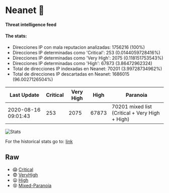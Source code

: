 # Neanet :hocho:
#### Threat intelligence feed
#### The stats:

- Direcciones IP con mala reputacion analizadas: 1756216 (100%)
- Direcciones IP determinadas como 'Critical':  253 (0.0144059728416%)
- Direcciones IP determinadas como 'Very High':  2075 (0.118151753543%)
- Direcciones IP determinadas como 'High':  67873 (3.86472962324)
- Total de direcciones IP indexadas en Neanet:  70201 (3.99728734962%)
- Total de direcciones IP descartadas en Neanet:  1686015 (96.0027126504%)

| Last Update | Critical | Very High | High | Paranoia |
| --- | --- | --- | --- | --- |
| 2020-08-16 09:01:43 | 253 | 2075 | 67873 | 70201 mixed list (Critical + Very High + High)|

![Stats](https://docs.google.com/spreadsheets/d/e/2PACX-1vSnaNMIXVabIpDJjufMlzH7poXnshF3mgd8Is1g9ytUEzVsP5my4Trn8f-xkoLLQ38xpL3HtmUexLo6/pubchart?oid=501124687&format=image)

For the historical stats go to: [link](/stats.csv)
## Raw
- :scream: [Critical](https://raw.githubusercontent.com/JavaGarcia/Neanet/master/blacklists/neanet_critical.txt)
- :fearful: [VeryHigh](https://raw.githubusercontent.com/JavaGarcia/Neanet/master/blacklists/neanet_veryHigh.txtt)
- :frowning: [High](https://raw.githubusercontent.com/JavaGarcia/Neanet/master/blacklists/neanet_high.txt)
- :dizzy_face: [Mixed-Paranoia](https://raw.githubusercontent.com/JavaGarcia/Neanet/master/blacklists/neanet_all.txt)




























































































































































































































